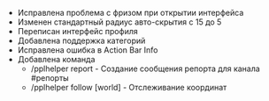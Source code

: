 - Исправлена проблема с фризом при открытии интерфейса
- Изменен стандартный радиус авто-скрытия с 15 до 5
- Переписан интерфейс профиля
- Добавлена поддержка категорий
- Исправлена ошибка в Action Bar Info
- Добавлена команда
  - /pplhelper report - Создание сообщения репорта для канала #репорты
  - /pplhelper follow <x> <z> [world] - Отслеживание координат